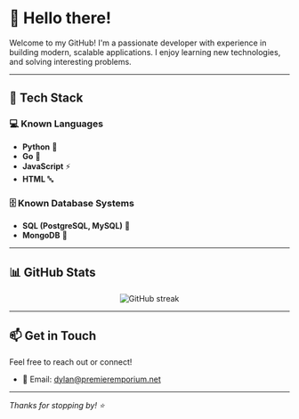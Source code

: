 # 👋 Hello there!

Welcome to my GitHub! I'm a passionate developer with experience in building modern, scalable applications. I enjoy learning new technologies, and solving interesting problems.

---

## 🧠 Tech Stack

### 💻 Known Languages
- **Python** 🐍
- **Go** 🦫
- **JavaScript** ⚡
- **HTML** 🔤

### 🗄️ Known Database Systems
- **SQL (PostgreSQL, MySQL)** 🐘
- **MongoDB** 🍃

---

## 📊 GitHub Stats

<p align="center">
  <img src="https://github-readme-streak-stats.herokuapp.com/?user=DylanGordon&theme=radical" alt="GitHub streak" />
</p>

---

## 📫 Get in Touch

Feel free to reach out or connect!

- 📧 Email: dylan@premieremporium.net

---

_Thanks for stopping by! ⭐_
